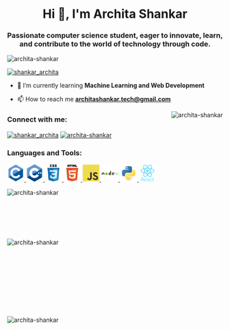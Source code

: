 <h1 align="center">Hi 👋, I'm Archita Shankar</h1>
<h3 align="center">Passionate computer science student, eager to innovate, learn, and contribute to the world of technology through code.</h3>

<p align="left"> <img src="https://komarev.com/ghpvc/?username=archita-shankar&label=Profile%20views&color=0e75b6&style=flat" alt="archita-shankar" /> </p>

<p align="left"> <a href="https://twitter.com/shankar_archita" target="blank"><img src="https://img.shields.io/twitter/follow/shankar_archita?logo=twitter&style=for-the-badge" alt="shankar_archita" /></a> </p>

- 🌱 I’m currently learning **Machine Learning and Web Development**

- 📫 How to reach me **architashankar.tech@gmail.com**
<p><img align="right" src="https://github.com/Archita-Shankar/Archita-Shankar/assets/121395581/f8bc6f5e-9823-461f-b708-b1dfbd7658b9" alt="archita-shankar" /></p>


<h3 align="left">Connect with me:</h3>
<p align="left">
<a href="https://twitter.com/shankar_archita" target="blank"><img align="center" src="https://raw.githubusercontent.com/rahuldkjain/github-profile-readme-generator/master/src/images/icons/Social/twitter.svg" alt="shankar_archita" height="30" width="40" /></a>
<a href="https://linkedin.com/in/archita-shankar" target="blank"><img align="center" src="https://raw.githubusercontent.com/rahuldkjain/github-profile-readme-generator/master/src/images/icons/Social/linked-in-alt.svg" alt="archita-shankar" height="30" width="40" /></a>
  



<h3 align="left">Languages and Tools:</h3>
<p align="left"> <a href="https://www.cprogramming.com/" target="_blank" rel="noreferrer"> <img src="https://raw.githubusercontent.com/devicons/devicon/master/icons/c/c-original.svg" alt="c" width="40" height="40"/> </a> <a href="https://www.w3schools.com/cpp/" target="_blank" rel="noreferrer"> <img src="https://raw.githubusercontent.com/devicons/devicon/master/icons/cplusplus/cplusplus-original.svg" alt="cplusplus" width="40" height="40"/> </a> <a href="https://www.w3schools.com/css/" target="_blank" rel="noreferrer"> <img src="https://raw.githubusercontent.com/devicons/devicon/master/icons/css3/css3-original-wordmark.svg" alt="css3" width="40" height="40"/> </a> <a href="https://www.w3.org/html/" target="_blank" rel="noreferrer"> <img src="https://raw.githubusercontent.com/devicons/devicon/master/icons/html5/html5-original-wordmark.svg" alt="html5" width="40" height="40"/> </a> <a href="https://developer.mozilla.org/en-US/docs/Web/JavaScript" target="_blank" rel="noreferrer"> <img src="https://raw.githubusercontent.com/devicons/devicon/master/icons/javascript/javascript-original.svg" alt="javascript" width="40" height="40"/> </a> <a href="https://nodejs.org" target="_blank" rel="noreferrer"> <img src="https://raw.githubusercontent.com/devicons/devicon/master/icons/nodejs/nodejs-original-wordmark.svg" alt="nodejs" width="40" height="40"/> </a> <a href="https://www.python.org" target="_blank" rel="noreferrer"> <img src="https://raw.githubusercontent.com/devicons/devicon/master/icons/python/python-original.svg" alt="python" width="40" height="40"/> </a> <a href="https://reactjs.org/" target="_blank" rel="noreferrer"> <img src="https://raw.githubusercontent.com/devicons/devicon/master/icons/react/react-original-wordmark.svg" alt="react" width="40" height="40"/> </a> </p>

<p><img align="left" src="https://github-readme-stats.vercel.app/api/top-langs?username=archita-shankar&show_icons=true&locale=en&layout=compact" alt="archita-shankar" /></p>
<br>
<br>
<br>
<br>
<br>
<br>
<p>&nbsp;<img align="left" src="https://github-readme-stats.vercel.app/api?username=archita-shankar&show_icons=true&locale=en" alt="archita-shankar" /></p>
<br>
<br>
<br>
<br>
<br>
<br>
<br>
<br>
<p><img align="left" src="https://github-readme-streak-stats.herokuapp.com/?user=archita-shankar&" alt="archita-shankar" /></p>

